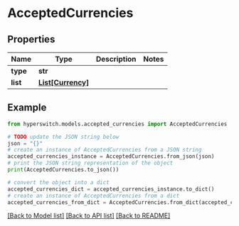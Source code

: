 # AcceptedCurrencies


## Properties

Name | Type | Description | Notes
------------ | ------------- | ------------- | -------------
**type** | **str** |  | 
**list** | [**List[Currency]**](Currency.md) |  | 

## Example

```python
from hyperswitch.models.accepted_currencies import AcceptedCurrencies

# TODO update the JSON string below
json = "{}"
# create an instance of AcceptedCurrencies from a JSON string
accepted_currencies_instance = AcceptedCurrencies.from_json(json)
# print the JSON string representation of the object
print(AcceptedCurrencies.to_json())

# convert the object into a dict
accepted_currencies_dict = accepted_currencies_instance.to_dict()
# create an instance of AcceptedCurrencies from a dict
accepted_currencies_from_dict = AcceptedCurrencies.from_dict(accepted_currencies_dict)
```
[[Back to Model list]](../README.md#documentation-for-models) [[Back to API list]](../README.md#documentation-for-api-endpoints) [[Back to README]](../README.md)


